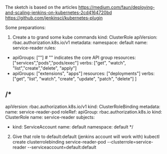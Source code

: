 The sketch is based on the articles
https://medium.com/faun/deploying-and-scaling-jenkins-on-kubernetes-2cd4164720bd
https://github.com/jenkinsci/kubernetes-plugin

Some preparations:

1. Create a to grand some kube commands
kind: ClusterRole
apiVersion: rbac.authorization.k8s.io/v1
metadata:
  namespace: default
  name: service-reader
rules:
- apiGroups: [""] # "" indicates the core API group
  resources: ["services","pods","pods/exec"]
  verbs: ["get", "watch", "list","create","delete", "apply"]
- apiGroups: ["extensions", "apps"]
  resources: ["deployments"]
  verbs: ["get", "list", "watch", "create", "update", "patch", "delete"]
]
  
 /*
---
apiVersion: rbac.authorization.k8s.io/v1
kind: ClusterRoleBinding
metadata:
  name: service-reader-pod
roleRef:
  apiGroup: rbac.authorization.k8s.io
  kind: ClusterRole
  name: service-reader
subjects:
  - kind: ServiceAccount
    name: default
    namespace: default
*/      
   
2.  Give that role to default:default (jenkins account will work with)
kubectl create clusterrolebinding service-reader-pod   --clusterrole=service-reader  --serviceaccount=default:default